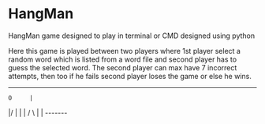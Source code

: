 # HangMan
HangMan game designed to play in terminal or CMD designed using python

Here this game is played between two players where 1st player select a random word which is listed from a word file and second player has to guess the selected word.
The second player can max have 7 incorrect attempts, then too if he fails second player loses the game or else he wins.

  --------
    O     |
   \|/    |
    |     |
   / \    |
          |
       -------
       
